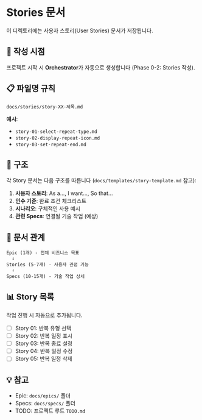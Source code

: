 # Stories 문서

이 디렉토리에는 사용자 스토리(User Stories) 문서가 저장됩니다.

## 📝 작성 시점

프로젝트 시작 시 **Orchestrator**가 자동으로 생성합니다 (Phase 0-2: Stories 작성).

## 📋 파일명 규칙

```
docs/stories/story-XX-제목.md
```

**예시**:
- `story-01-select-repeat-type.md`
- `story-02-display-repeat-icon.md`
- `story-03-set-repeat-end.md`

## 📖 구조

각 Story 문서는 다음 구조를 따릅니다 (`docs/templates/story-template.md` 참고):

1. **사용자 스토리**: As a..., I want..., So that...
2. **인수 기준**: 완료 조건 체크리스트
3. **시나리오**: 구체적인 사용 예시
4. **관련 Specs**: 연결될 기술 작업 (예상)

## 🔗 문서 관계

```
Epic (1개) - 전체 비즈니스 목표
  ↓
Stories (5-7개) - 사용자 관점 기능
  ↓
Specs (10-15개) - 기술 작업 상세
```

## 📊 Story 목록

작업 진행 시 자동으로 추가됩니다.

- [ ] Story 01: 반복 유형 선택
- [ ] Story 02: 반복 일정 표시
- [ ] Story 03: 반복 종료 설정
- [ ] Story 04: 반복 일정 수정
- [ ] Story 05: 반복 일정 삭제

## 💡 참고

- Epic: `docs/epics/` 폴더
- Specs: `docs/specs/` 폴더
- TODO: 프로젝트 루트 `TODO.md`


